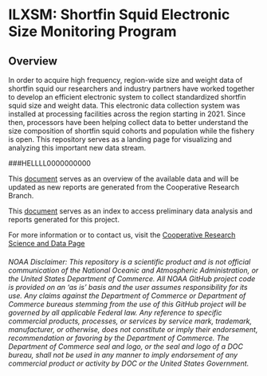 # ILXSM: Shortfin Squid Electronic Size Monitoring Program



## Overview

In order to acquire high frequency, region-wide size and weight data of shortfin squid our researchers and industry partners have worked together to develop an efficient electronic system to collect standardized shortfin squid size and weight data. This electronic data collection system was installed at processing facilities across the region starting in 2021. Since then, processors have been helping collect data to better understand the size composition of shortfin squid cohorts and population while the fishery is open. This repository serves as a landing page for visualizing and analyzing this important new data stream.


###HELLLL0000000000

This [document](https://ssalois1.github.io/ILXSM/docs/ilxsm_stats_and_maps.html) serves as an overview of the available data and will be updated as new reports are generated from the Cooperative Research Branch. 

This [document](https://ssalois1.github.io/ILXSM/docs/index.html) serves as an index to access preliminary data analysis and reports generated for this project. 

For more information or to contact us, visit the [Cooperative Research Science and Data Page](https://www.fisheries.noaa.gov/new-england-mid-atlantic/science-data/cooperative-research-northeast#shortfin-squid-electronic-size-monitoring)






###### NOAA Disclaimer: This repository is a scientific product and is not official communication of the National Oceanic and Atmospheric Administration, or the United States Department of Commerce. All NOAA GitHub project code is provided on an ‘as is’ basis and the user assumes responsibility for its use. Any claims against the Department of Commerce or Department of Commerce bureaus stemming from the use of this GitHub project will be governed by all applicable Federal law. Any reference to specific commercial products, processes, or services by service mark, trademark, manufacturer, or otherwise, does not constitute or imply their endorsement, recommendation or favoring by the Department of Commerce. The Department of Commerce seal and logo, or the seal and logo of a DOC bureau, shall not be used in any manner to imply endorsement of any commercial product or activity by DOC or the United States Government.




